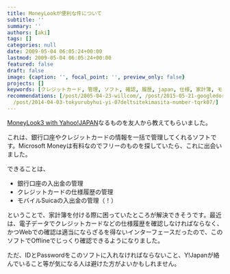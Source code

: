 ```yaml
---
title: MoneyLookが便利な件について
subtitle: ''
summary: ''
authors: [aki]
tags: []
categories: null
date: 2009-05-04 06:05:24+00:00
lastmod: 2009-05-04 06:05:24+00:00
featured: false
draft: false
image: {caption: '', focal_point: '', preview_only: false}
projects: []
keywords: [クレジットカード, 管理, ソフト, 確認, 履歴, japan, 仕様, 家計簿, モバイルsuica, こと]
recommendations: [/post/2005-04-23-willcom/, /post/2015-05-21-googledoraibuyakarendanogong-you-quan-xian-woguan-li-surunihagoogle-groupsgabian-li/,
  /post/2014-04-03-tokyurubyhui-yi-07deltsitekimasita-number-tqrk07/]
---
```

[MoneyLook3 with Yahoo!JAPAN](http://www.moneylook.net/accesstrade/index.html)なるものを友人から教えてもらいました。  
  
これは、銀行口座やクレジットカードの情報を一括で管理してくれるソフトです。Microsoft Moneyは有料なのでフリーのものを探していたら、これに出会いました。

できることは、

- 銀行口座の入出金の管理
- クレジットカードの仕様履歴の管理
- モバイルSuicaの入出金の管理（！）

ということで、家計簿を付ける際に困っていたところが解決できそうです。最近は、電子データでクレジットカードなどの仕様履歴を確認しなければならなく、かつWebでの確認は適当にならざるを得ないインターフェースだったので、このソフトでOfflineでじっくり確認できるようになりました。

ただ、IDとPasswordをこのソフトに入れなければならないこと、Y!Japanが絡んでいること等が気になる人は避けた方がよいかもしれません。


